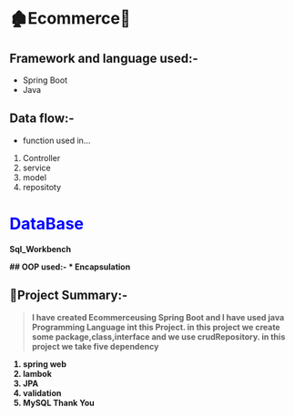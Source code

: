 # 🏚Ecommerce👋

## Framework and language used:-
* Spring Boot
* Java 

## Data flow:-
* function used in...
1. Controller
2. service
3. model
4. repositoty
<h1 style="color:blue;";><b>DataBase </h1>
<p>Sql_Workbench<p>
## OOP used:-
* Encapsulation

## 📝Project Summary:-
> I have created Ecommerceusing Spring Boot and I have used java Programming Language int this Project.
> in this project we create some package,class,interface and we use crudRepository.
> in this project we take five dependency
 1. spring web
 2. lambok
 3. JPA
 4. validation
 5. MySQL
Thank You
